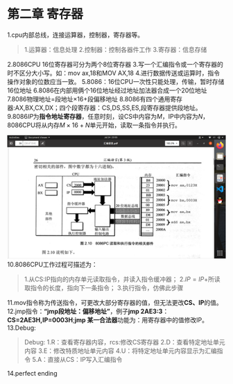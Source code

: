# 第二章 寄存器

1.cpu内部总线，连接运算器，控制器，寄存器等。

> 1.运算器：信息处理
> 2.控制器：控制各器件工作
> 3.寄存器：信息存储

2.8086CPU 16位寄存器可分为两个8位寄存器
3.写一个汇编指令或一个寄存器的时不区分大小写。如：mov ax,18和MOV AX,18
4.进行数据传送或运算时，指令操作对象的位数应当一致。
5.8086：16位CPU一次性只能处理，传输，暂时存储16位地址
6.8086在内部用俩个16位地址经过地址加法器合成一个20位地址
7.8086物理地址=段地址$\times 16 +$段偏移地址
8.8086有四个通用寄存器:AX,BX,CX,DX；四个段寄存器：CS,DS,SS,ES,段寄存器提供段地址。
9.8086$IP$为**指令地址寄存器**，任意时刻，设CS中内容为$M$，IP中内容为$N$，8086CPU将从内存$M \times 16 + N$单元开始，读取一条指令并执行。
<div>
    <img src="cpu.png",alt="这是一张图片">
</div>
10.8086CPU工作过程可描述为：

> 1.从CS:IP指向的内存单元读取指令，并读入指令缓冲器；
> 2.$IP=IP+$所读取指令的长度，指向下一条指令；
> 3.执行指令，仿佛此步骤

11.mov指令称为传送指令，可更改大部分寄存器的值，但无法更改**CS、IP**的值。
12.jmp指令：**“jmp段地址：偏移地址”**，例子**jmp 2AE3:3**：**CS=2AE3H,IP=0003H**;**jmp 某一合法器**功能为：用寄存器中的值修改IP。
13.Debug:

> Debug:
> 1.R：查看寄存器内容，rcs:修改CS寄存器
> 2.D：查看特定地址单元内容
> 3.E：修改特质地址单元内容
> 4.U：将特定地址单元内容显示为汇编指令
> 5.A：直接从CS：IP写入汇编指令

14.perfect ending
